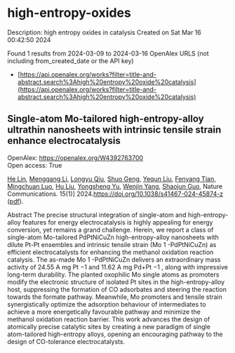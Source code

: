 # high-entropy-oxides
Description: high entropy oxides in catalysis
Created on Sat Mar 16 00:42:50 2024

Found 1 results from 2024-03-09 to 2024-03-16
OpenAlex URLS (not including from_created_date or the API key)
- [https://api.openalex.org/works?filter=title-and-abstract.search%3Ahigh%20entropy%20oxide%20catalysis](https://api.openalex.org/works?filter=title-and-abstract.search%3Ahigh%20entropy%20oxide%20catalysis)

## Single-atom Mo-tailored high-entropy-alloy ultrathin nanosheets with intrinsic tensile strain enhance electrocatalysis   

OpenAlex: https://openalex.org/W4392763700    
Open access: True
    
[He Lin](https://openalex.org/A5088250046), [Menggang Li](https://openalex.org/A5001237017), [Longyu Qiu](https://openalex.org/A5090342379), [Shuo Geng](https://openalex.org/A5080195781), [Yequn Liu](https://openalex.org/A5078784423), [Fenyang Tian](https://openalex.org/A5077347200), [Mingchuan Luo](https://openalex.org/A5001987994), [Hu Liu](https://openalex.org/A5048492124), [Yongsheng Yu](https://openalex.org/A5071861665), [Wenjin Yang](https://openalex.org/A5090990534), [Shaojun Guo](https://openalex.org/A5069379580), Nature Communications. 15(1)] 2024.https://doi.org/10.1038/s41467-024-45874-z ([pdf](https://www.nature.com/articles/s41467-024-45874-z.pdf)).
    
Abstract The precise structural integration of single-atom and high-entropy-alloy features for energy electrocatalysis is highly appealing for energy conversion, yet remains a grand challenge. Herein, we report a class of single-atom Mo-tailored PdPtNiCuZn high-entropy-alloy nanosheets with dilute Pt-Pt ensembles and intrinsic tensile strain (Mo 1 -PdPtNiCuZn) as efficient electrocatalysts for enhancing the methanol oxidation reaction catalysis. The as-made Mo 1 -PdPtNiCuZn delivers an extraordinary mass activity of 24.55 A mg Pt −1 and 11.62 A mg Pd+Pt −1 , along with impressive long-term durability. The planted oxophilic Mo single atoms as promoters modify the electronic structure of isolated Pt sites in the high-entropy-alloy host, suppressing the formation of CO adsorbates and steering the reaction towards the formate pathway. Meanwhile, Mo promoters and tensile strain synergistically optimize the adsorption behaviour of intermediates to achieve a more energetically favourable pathway and minimize the methanol oxidation reaction barrier. This work advances the design of atomically precise catalytic sites by creating a new paradigm of single atom-tailored high-entropy alloys, opening an encouraging pathway to the design of CO-tolerance electrocatalysts.    

    
